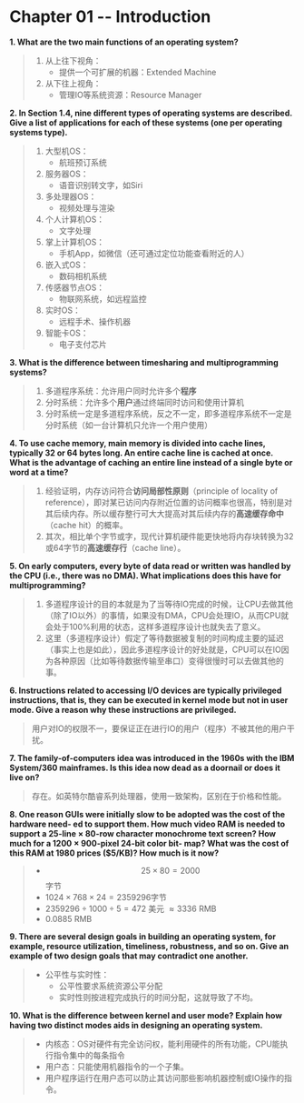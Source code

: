 # Chapter 01 -- Introduction

**1. What are the two main functions of an operating system?**

> 1. 从上往下视角：
>     * 提供一个可扩展的机器：Extended Machine
> 2. 从下往上视角：
>     * 管理IO等系统资源：Resource Manager


**2. In Section 1.4, nine different types of operating systems are described. Give a list of applications for each of these systems (one per operating systems type).**

> 1. 大型机OS：
>     * 航班预订系统
> 2. 服务器OS：
>     * 语音识别转文字，如Siri
> 3. 多处理器OS：
>     * 视频处理与渲染
> 4. 个人计算机OS：
>     * 文字处理
> 5. 掌上计算机OS：
>     * 手机App，如微信（还可通过定位功能查看附近的人）
> 6. 嵌入式OS：
>     * 数码相机系统
> 7. 传感器节点OS：
>     * 物联网系统，如远程监控
> 8. 实时OS：
>     * 远程手术、操作机器
> 9. 智能卡OS：
>     * 电子支付芯片

**3. What is the difference between timesharing and multiprogramming systems?**

>1. 多道程序系统：允许用户同时允许多个**程序**
>2. 分时系统：允许多个**用户**通过终端同时访问和使用计算机
>3. 分时系统一定是多道程序系统，反之不一定，即多道程序系统不一定是分时系统（如一台计算机只允许一个用户使用）

**4. To use cache memory, main memory is divided into cache lines, typically 32 or 64 bytes long. An entire cache line is cached at once. What is the advantage of caching an entire line instead of a single byte or word at a time?**

>1. 经验证明，内存访问符合**访问局部性原则**（principle of locality of reference），即对某已访问内存附近位置的访问概率也很高，特别是对其后续内存。所以缓存整行可大大提高对其后续内存的**高速缓存命中**（cache hit）的概率。
>2. 其次，相比单个字节或字，现代计算机硬件能更快地将内存块转换为32或64字节的**高速缓存行**（cache line）。

**5. On early computers, every byte of data read or written was handled by the CPU (i.e., there was no DMA). What implications does this have for multiprogramming?**
>1. 多道程序设计的目的本就是为了当等待IO完成的时候，让CPU去做其他（除了IO以外）的事情，如果没有DMA，CPU会处理IO，从而CPU就会处于100%利用的状态，这样多道程序设计也就失去了意义。
>2. 这里（多道程序设计）假定了等待数据被复制的时间构成主要的延迟（事实上也是如此），因此多道程序设计的好处就是，CPU可以在IO因为各种原因（比如等待数据传输至串口）变得很慢时可以去做其他的事。

**6. Instructions related to accessing I/O devices are typically privileged instructions, that is, they can be executed in kernel mode but not in user mode. Give a reason why these instructions are privileged.**
>用户对IO的权限不一，要保证正在进行IO的用户（程序）不被其他的用户干扰。

**7. The family-of-computers idea was introduced in the 1960s with the IBM System/360 mainframes. Is this idea now dead as a doornail or does it live on?**
>存在。如英特尔酷睿系列处理器，使用一致架构，区别在于价格和性能。

**8. One reason GUIs were initially slow to be adopted was the cost of the hardware need- ed to support them. How much video RAM is needed to support a 25-line × 80-row character monochrome text screen? How much for a 1200 × 900-pixel 24-bit color bit- map? What was the cost of this RAM at 1980 prices ($5/KB)? How much is it now?**
>* $$25\times80=2000$$字节
>* $1024\times768\times24=2359296$字节
>* $2359296\div1000\div5=472$ 美元 $\approx3336$ RMB
>* $0.0885$ RMB

**9. There are several design goals in building an operating system, for example, resource utilization, timeliness, robustness, and so on. Give an example of two design goals that may contradict one another.**
>* 公平性与实时性：
>   * 公平性要求系统资源公平分配
>   * 实时性则按进程完成执行的时间分配，这就导致了不均。

**10. What is the difference between kernel and user mode? Explain how having two distinct modes aids in designing an operating system.**
>* 内核态：OS对硬件有完全访问权，能利用硬件的所有功能，CPU能执行指令集中的每条指令
>* 用户态：只能使用机器指令的一个子集。
>* 用户程序运行在用户态可以防止其访问那些影响机器控制或IO操作的指令。




